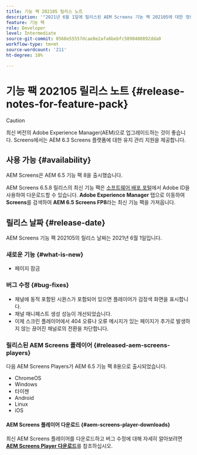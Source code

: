 ```yaml
---
title: 기능 팩 202105 릴리스 노트
description: '"2021년 6월 1일에 릴리스된 AEM Screens 기능 팩 202105에 대한 정보를 보려면 이 페이지를 따르십시오."'
feature: 기능 팩
role: Developer
level: Intermediate
source-git-commit: 0568e55557dcae8e2afa6bebfc5898480892dda0
workflow-type: tm+mt
source-wordcount: '211'
ht-degree: 10%

---
```


# 기능 팩 202105 릴리스 노트 {#release-notes-for-feature-pack}

>[!CAUTION]
>최신 버전의 Adobe Experience Manager(AEM)으로 업그레이드하는 것이 좋습니다. Screens에서는 AEM 6.3 Screens 플랫폼에 대한 유지 관리 지원을 제공합니다.

## 사용 가능 {#availability}

AEM Screens은 AEM 6.5 기능 팩 8을 출시했습니다.

AEM Screens 6.5.8 릴리스의 최신 기능 팩은 [소프트웨어 배포 포털](https://experience.adobe.com/#/downloads/content/software-distribution/en/aem.html)에서 Adobe ID을 사용하여 다운로드할 수 있습니다. **Adobe Experience Manager** 탭으로 이동하여 **Screens**&#x200B;를 검색하여 **AEM 6.5 Screens FP8**&#x200B;라는 최신 기능 팩을 가져옵니다.

## 릴리스 날짜 {#release-date}

AEM Screens 기능 팩 202105의 릴리스 날짜는 2021년 6월 1일입니다.

### 새로운 기능 {#what-is-new}

* 페이지 잠금

### 버그 수정 {#bug-fixes}

* 채널에 동적 포함된 시퀀스가 포함되어 있으면 플레이어가 검정색 화면을 표시합니다.
* 채널 매니페스트 생성 성능이 개선되었습니다.
* 이제 스크린 플레이어에서 404 오류나 오류 메시지가 있는 페이지가 추가로 발생하지 않는 끊어진 채널로의 전환을 차단합니다.

### 릴리스된 AEM Screens 플레이어 {#released-aem-screens-players}

다음 AEM Screens Players가 AEM 6.5 기능 팩 8용으로 출시되었습니다.

* ChromeOS
* Windows
* 타이젠
* Android
* Linux
* iOS

#### AEM Screens 플레이어 다운로드 {#aem-screens-player-downloads}

최신 AEM Screens 플레이어를 다운로드하고 버그 수정에 대해 자세히 알아보려면 **[AEM Screens Player 다운로드](https://download.macromedia.com/screens/index.html)**&#x200B;를 참조하십시오.
